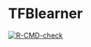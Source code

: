 # TFBlearner

 [![R-CMD-check](https://github.com/ETHZ-INS/TFBlearner/actions/workflows/r_cmd_check.yaml/badge.svg)](https://github.com/ETHZ-INS/TFBlearner/actions/workflows/r_cmd_check.yaml)
